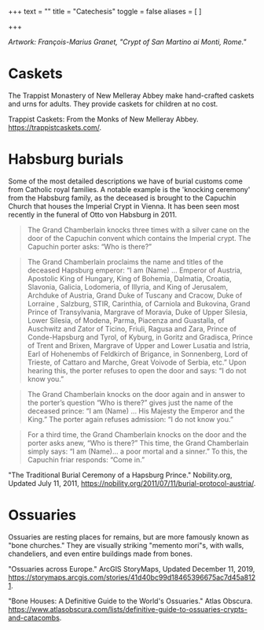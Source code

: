 +++
text = ""
title = "Catechesis"
toggle = false
aliases = [
]

+++

_Artwork: François-Marius Granet, "Crypt of San Martino ai Monti, Rome."_

# Caskets 

The Trappist Monastery of New Melleray Abbey make hand-crafted caskets and urns for adults. They provide caskets for children at no cost. 

Trappist Caskets: From the Monks of New Melleray Abbey. https://trappistcaskets.com/.

# Habsburg burials

Some of the most detailed descriptions we have of burial customs come from Catholic royal families. A notable example is the 'knocking ceremony' from the Habsburg family, as the deceased is brought to the Capuchin Church that houses the Imperial Crypt in Vienna. It has been seen most recently in the funeral of Otto von Habsburg in 2011. 

> The Grand Chamberlain knocks three times with a silver cane on the door of the Capuchin convent which contains the Imperial crypt. The Capuchin porter asks: “Who is there?”

> The Grand Chamberlain proclaims the name and titles of the deceased Hapsburg emperor: “I am (Name) … Emperor of Austria, Apostolic King of Hungary, King of Bohemia, Dalmatia, Croatia, Slavonia, Galicia, Lodomeria, of Illyria, and King of Jerusalem, Archduke of Austria, Grand Duke of Tuscany and Cracow, Duke of Lorraine , Salzburg, STIR, Carinthia, of Carniola and Bukovina, Grand Prince of Transylvania, Margrave of Moravia, Duke of Upper Silesia, Lower Silesia, of Modena, Parma, Piacenza and Guastalla, of Auschwitz and Zator of Ticino, Friuli, Ragusa and Zara, Prince of Conde-Hapsburg and Tyrol, of Kyburg, in Goritz and Gradisca, Prince of Trent and Brixen, Margrave of Upper and Lower Lusatia and Istria, Earl of Hohenembs of Feldkirch of Brigance, in Sonnenberg, Lord of Trieste, of Cattaro and Marche, Great Voivode of Serbia, etc.” Upon hearing this, the porter refuses to open the door and says: “I do not know you.”

> The Grand Chamberlain knocks on the door again and in answer to the porter’s question “Who is there?” gives just the name of the deceased prince: “I am (Name) … His Majesty the Emperor and the King.” The porter again refuses admission: “I do not know you.”

> For a third time, the Grand Chamberlain knocks on the door and the porter asks anew, “Who is there?” This time, the Grand Chamberlain simply says: “I am (Name)… a poor mortal and a sinner.” To this, the Capuchin friar responds: “Come in.”

"The Traditional Burial Ceremony of a Hapsburg Prince." Nobility.org, Updated July 11, 2011, https://nobility.org/2011/07/11/burial-protocol-austria/.

# Ossuaries

Ossuaries are resting places for remains, but are more famously known as "bone churches." They are visually striking "memento mori"s, with walls, chandeliers, and even entire buildings made from bones. 

"Ossuaries across Europe." ArcGIS StoryMaps, Updated December 11, 2019, https://storymaps.arcgis.com/stories/41d40bc99d18465396675ac7d45a8121.

"Bone Houses: A Definitive Guide to the World's Ossuaries." Atlas Obscura. https://www.atlasobscura.com/lists/definitive-guide-to-ossuaries-crypts-and-catacombs.


